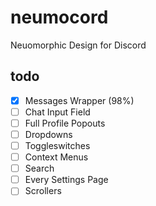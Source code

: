 # neumocord
Neuomorphic Design for Discord
## todo
- [x] Messages Wrapper (98%)
- [ ] Chat Input Field
- [ ] Full Profile Popouts
- [ ] Dropdowns
- [ ] Toggleswitches
- [ ] Context Menus
- [ ] Search
- [ ] Every Settings Page
- [ ] Scrollers
